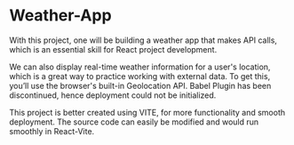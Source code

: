 # Weather-App
With this project, one will be building a weather app that makes API calls, which is an essential skill for React project development.

We can also display real-time weather information for a user's location, which is a great way to practice working with external data. To get this, you’ll use the browser's built-in Geolocation API.
Babel Plugin has been discontinued, hence deployment could not be initialized. 

This project is better created using VITE, for more functionality and smooth deployment.
The source code can easily be modified and would run smoothly in  React-Vite. 
